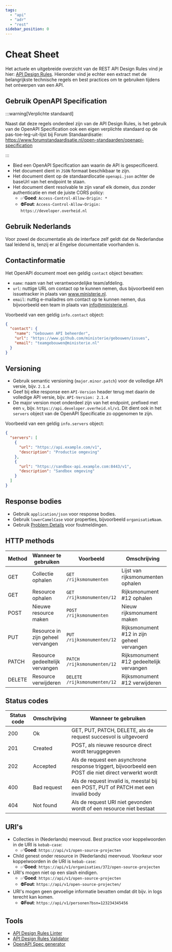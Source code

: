 ```yaml
---
tags:
  - "api"
  - "adr"
  - "rest"
sidebar_position: 0
---
```


# Cheat Sheet

Het actuele en uitgebreide overzicht van de REST API Design Rules vind je hier: [API Design Rules](https://logius-standaarden.github.io/API-Design-Rules/#normative-design-rules). Hieronder vind je echter een extract met de belangrijkste technische regels en best practices om te gebruiken tijdens het ontwerpen van een API.

## Gebruik OpenAPI Specification

:::warning[Verplichte standaard]

Naast dat deze regels onderdeel zijn van de API Design Rules, is het gebruik van de OpenAPI Specification ook een eigen verplichte standaard op de pas-toe-leg-uit-lijst bij Forum Standaardisatie: https://www.forumstandaardisatie.nl/open-standaarden/openapi-specification

:::

- Bied een OpenAPI Specification aan waarin de API is gespecificeerd.
- Het document dient in `JSON` formaat beschikbaar te zijn.
- Het document dient op de standaardlocatie `openapi.json` achter de baseUrl van het endpoint te staan.
- Het document dient resolvable te zijn vanaf elk domein, dus zonder authenticatie en met de juiste CORS policy:
  - ✅**Goed**: `Access-Control-Allow-Origin: *`
  - ⛔️**Fout**: `Access-Control-Allow-Origin: https://developer.overheid.nl`

## Gebruik Nederlands

Voor zowel de documentatie als de interface zelf geldt dat de Nederlandse taal leidend is, tenzij er al Engelse documentatie voorhanden is.

## Contactinformatie

Het OpenAPI document moet een geldig `contact` object bevatten:

- `name`: naam van het verantwoordelijke team/afdeling.
- `url`: nuttige URL om contact op te kunnen nemen, dus bijvoorbeeld een issuetracker in plaats van www.ministerie.nl.
- `email`: nuttig e-mailadres om contact op te kunnen nemen, dus bijvoorbeeld een team in plaats van info@ministerie.nl.

Voorbeeld van een geldig `info.contact` object:

```json
{
  "contact": {
    "name": "Gebouwen API beheerder",
    "url": "https://www.github.com/ministerie/gebouwen/issues",
    "email": "teamgebouwen@ministerie.nl"
  }
}
```

## Versioning

- Gebruik semantic versioning (`major.minor.patch`) voor de volledige API versie, bijv. `2.1.4`
- Geef bij elke response een `API-Version` header terug met daarin de volledige API versie, bijv. `API-Version: 2.1.4`
- De major version moet onderdeel zijn van het endpoint, prefixed met een `v`, bijv. `https://api.developer.overheid.nl/v1`. Dit dient ook in het `servers` object van de OpenAPI Specificatie zo opgenomen te zijn.

Voorbeeld van een geldig `info.servers` object:

```json
{
  "servers": [
    {
      "url": "https://api.example.com/v1",
      "description": "Productie omgeving"
    },
    {
      "url": "https://sandbox-api.example.com:8443/v1",
      "description": "Sandbox omgeving"
    }
  ]
}
```

## Response bodies

- Gebruik `application/json` voor response bodies.
- Gebruik `lowerCamelCase` voor properties, bijvoorbeeld `organisatieNaam`.
- Gebruik [Problem Details](./problem-details) voor foutmeldingen.

## HTTP methods

| Method | Wanneer te gebruiken | Voorbeeld | Omschrijving |
| - | - | - | - |
| GET | Collectie ophalen | `GET /rijksmonumenten` | Lijst van rijksmonumenten ophalen |
| GET | Resource ophalen | `GET /rijksmonumenten/12` | Rijksmonument #12 ophalen |
| POST | Nieuwe resource maken | `POST /rijksmonumenten` | Nieuw rijksmonument maken |
| PUT | Resource in zijn geheel vervangen | `PUT /rijksmonumenten/12` | Rijksmonument #12 in zijn geheel vervangen |
| PATCH | Resource gedeeltelijk vervangen | `PATCH /rijksmonumenten/12` | Rijksmonument #12 gedeeltelijk vervangen |
| DELETE | Resource verwijderen | `DELETE /rijksmonumenten/12` | Rijksmonument #12 verwijderen |

## Status codes

| Status code | Omschrijving | Wanneer te gebruiken |
| - | - | - |
| 200 | Ok | GET, PUT, PATCH, DELETE, als de request succesvol is uitgevoerd |
| 201 | Created | POST, als nieuwe resource direct wordt teruggegeven |
| 202 | Accepted | Als de request een asynchrone response triggert, bijvoorbeeld een POST die niet direct verwerkt wordt |
| 400 | Bad request  | Als de request invalid is, meestal bij een POST, PUT of PATCH met een invalid body |
| 404 | Not found | Als de request URI niet gevonden wordt of een resource niet bestaat |

## URI's

- Collecties in (Nederlands) meervoud. Best practice voor koppelwoorden in de URI is `kebab-case`:
  - ✅**Goed**:  `https://api/v1/open-source-projecten`
- Child genest onder resource in (Nederlands) meervoud. Voorkeur voor koppelwoorden in de URI is `kebab-case`:
  - ✅**Goed**:  `https://api/v1/organisaties/372/open-source-projecten`
- URI's mogen niet op een slash eindigen.
  - ✅**Goed**: `https://api/v1/open-source-projecten`
  - ⛔️**Fout**: `https://api/v1/open-source-projecten/`
- URI's mogen geen gevoelige informatie bevatten omdat dit bijv. in logs terecht kan komen.
  - ⛔️**Fout**: `https://api/v1/personen?bsn=123234345456`

## Tools

- [API Design Rules Linter](./api-design-rules-linter)
- [API Design Rules Validator](./api-design-rules-validator)
- [OpenAPI Spec generator](../openapi-spec-generator)
